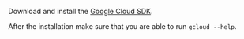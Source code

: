 Download and install the [Google Cloud SDK](https://developers.google.com/cloud/sdk/).

After the installation make sure that you are able to run `gcloud --help`.
